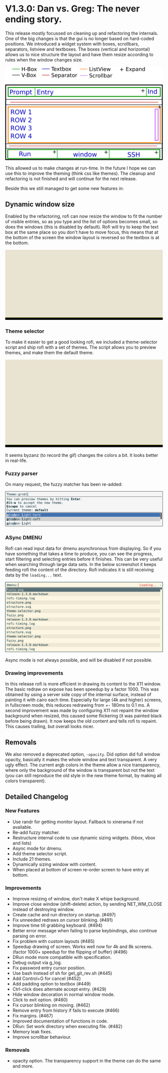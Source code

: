 # V1.3.0: Dan vs. Greg: The never ending story.

This release mostly focussed on cleaning up and refactoring the internals. One of the big changes is that the gui is no
longer based on hard-coded positions. We introduced a widget system with boxes, scrollbars, separators, listview and
textboxes.  The boxes (vertical and horizontal) allows us to nice structure the layout and have them resize according to
rules when the window changes size.

![structure](structure.png)

This allowed us to make changes at run-time. In the future I hope we can use this to improve the theming (think css like
themes).  The cleanup and refactoring is not finished and will continue for the next release.

Beside this we still managed to get some new features in:

## Dynamic window size

Enabled by the refactoring, rofi can now resize the window to fit the number of visible entries, so as you type and the
list of options becomes small, so does the windows (this is disabled by default). Rofi will try to keep the text box at
the same place so you don't have to move focus, this means that at the bottom of the screen the window layout is
reversed so the textbox is at the bottom.

![Resize action](resize.gif)

### Theme selector

To make it easier to get a good looking rofi, we included a theme-selector script and ship rofi with a set of themes.
The script allows you to preview themes, and make them the default theme.

![Theme Selector](theme-selector.gif)

It seems byzanz (to record the gif) changes the colors a bit. It looks better in real-life.

### Fuzzy parser

On many request, the fuzzy matcher has been re-added:

![fuzzy](fuzzy.png)

### ASync DMENU

Rofi can read input data for dmenu asynchronous from displaying. So if you have something that takes a time to produce,
you can see the progress, start filtering and selecting entries before it finishes.
This can be very useful when searching through large data sets.
In the below screenshot it keeps feeding rofi the content of the directory. Rofi indicates it is still receiving data by
the `loading...` text.

![async](dmenu-async.png)

Async mode is not always possible, and will be disabled if not possible.

### Drawing improvements

In this release rofi is more efficient in drawing its content to the X11 window. The basic redraw on expose has been
speedup by a factor 1000. This was obtained by using a server side copy of the internal surface, instead of painting it
with cairo each time. Especially for large (4k and higher) screens, in fullscreen mode, this reduces redrawing from +-
180ms to 0.1 ms. A second improvement was made by configuring X11  not repaint the window background when resized, this
caused some flickering (it was painted black before being drawn). It now keeps the old content and tells rofi to
repaint. This causes trailing, but overall looks nicer.

## Removals

We also removed a deprecated option, `-opacity`. Did option did full window opacity, basically it makes the whole window
and text transparent. A very ugly effect. The current argb colors in the theme allow a nice transparency, where only the
background of the window is transparent but not the text (you can still reproduce the old style in the new theme format,
by making all colors transparent).


## Detailed Changelog

### New Features

- Use randr for getting monitor layout. Fallback to xinerama if not available.
- Re-add fuzzy matcher.
- Restructure internal code to use dynamic sizing widgets. (hbox, vbox and lists)
- Async mode for dmenu.
- Add theme selector script.
- Include 21 themes.
- Dynamically sizing window with content.
- When placed at bottom of screen re-order screen to have entry at bottom.

### Improvements

- Improve resizing of window, don't make X whipe background.
- Improve close window (shift-delete) action, by sending NET_WM_CLOSE instead of destroying window.
- Create cache and run directory on startup. (#497)
- Fix unneeded redraws on cursor blinking. (#491)
- Improve time till grabbing keyboard. (#494)
- Better error message when failing to parse keybindings, also continue parsing on error.
- Fix problem with custom layouts (#485)
- Speedup drawing of screen. Works well now for 4k and 8k screens. (factor 1000+ speedup for the flipping of buffer)
  (#496)
- DRun mode more compatible with specification.
- Debug output via g_log.
- Fix password entry cursor position.
- Use bash instead of sh for get_git_rev.sh (#445)
- Add Control+G for cancel (#452)
- Add padding option to textbox (#449)
- Ctrl-click does alternate accept entry. (#429)
- Hide window decoration in normal window mode.
- Click to exit option. (#460)
- Fix cursor blinking on moving. (#462)
- Remove entry from history if fails to execute (#466)
- Fix margins. (#467)
- Improved documentation of functions in code.
- DRun: Set work directory when executing file. (#482)
- Memory leak fixes.
- Improve scrollbar behaviour.

### Removals

- opacity option. The transparency support in the theme can do the same and more.
